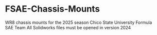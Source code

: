 # FSAE-Chassis-Mounts
WR8 chassis mounts for the 2025 season
Chico State University Formula SAE Team
All Solidworks files must be opened in version 2024
